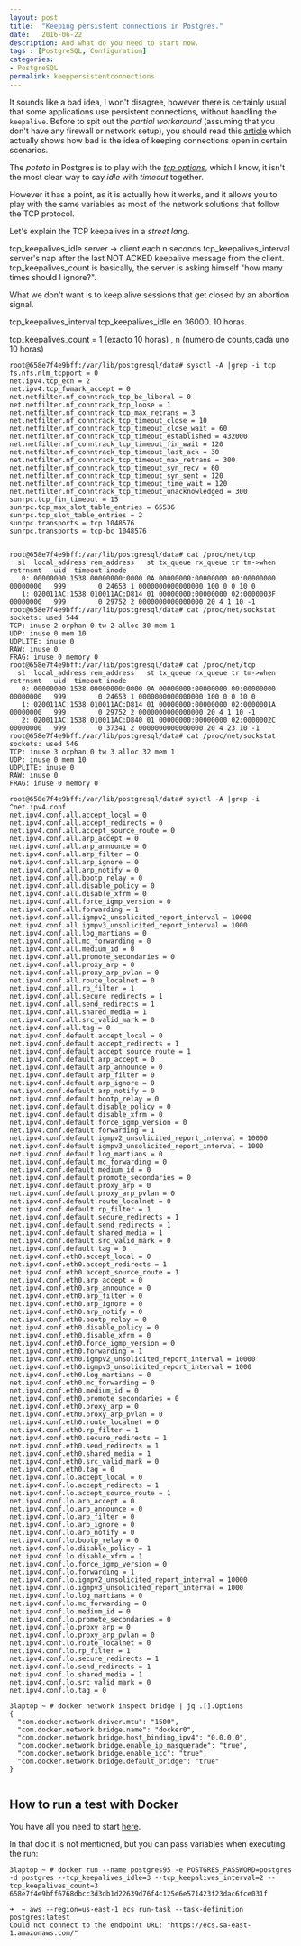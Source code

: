 ```yaml
---
layout: post
title:  "Keeping persistent connections in Postgres."
date:   2016-06-22
description: And what do you need to start now.
tags : [PostgreSQL, Configuration]
categories:
- PostgreSQL
permalink: keeppersistentconnections
---
```



It sounds like a bad idea, I won't disagree,  however there is certainly usual that
some applications use persistent connections, without handling the `keepalive`.
Before to spit out the _partial workaround_ (assuming that you don't have any firewall
or network setup), you should read this [article](http://hans.io/blog/2014/02/19/postgresql_connection/) which actually shows how bad is
the idea of keeping connections open in certain scenarios.

The *potato* in Postgres is to play with the [_tcp options_](https://www.postgresql.org/docs/9.5/static/runtime-config-connection.html#GUC-TCP-KEEPALIVES-IDLE),
which I know, it isn't the most clear way to say _idle_ with _timeout_ together.

However it has a point, as it is actually how it works, and it allows you to play
with the same variables as most of the network solutions that follow the TCP protocol.

Let's explain the TCP keepalives in a _street lang_.

tcp_keepalives_idle server -> client each n seconds
tcp_keepalives_interval server's nap after the last NOT ACKED keepalive message from the client.
tcp_keepalives_count is basically, the server is asking himself "how many times should I ignore?".

What we don't want is to keep alive sessions that get closed by an abortion signal.


tcp_keepalives_interval
tcp_keepalives_idle en 36000. 10 horas.

tcp_keepalives_count = 1 (exacto 10 horas) , n (numero de counts,cada uno 10 horas)


```
root@658e7f4e9bff:/var/lib/postgresql/data# sysctl -A |grep -i tcp                 
fs.nfs.nlm_tcpport = 0
net.ipv4.tcp_ecn = 2
net.ipv4.tcp_fwmark_accept = 0
net.netfilter.nf_conntrack_tcp_be_liberal = 0
net.netfilter.nf_conntrack_tcp_loose = 1
net.netfilter.nf_conntrack_tcp_max_retrans = 3
net.netfilter.nf_conntrack_tcp_timeout_close = 10
net.netfilter.nf_conntrack_tcp_timeout_close_wait = 60
net.netfilter.nf_conntrack_tcp_timeout_established = 432000
net.netfilter.nf_conntrack_tcp_timeout_fin_wait = 120
net.netfilter.nf_conntrack_tcp_timeout_last_ack = 30
net.netfilter.nf_conntrack_tcp_timeout_max_retrans = 300
net.netfilter.nf_conntrack_tcp_timeout_syn_recv = 60
net.netfilter.nf_conntrack_tcp_timeout_syn_sent = 120
net.netfilter.nf_conntrack_tcp_timeout_time_wait = 120
net.netfilter.nf_conntrack_tcp_timeout_unacknowledged = 300
sunrpc.tcp_fin_timeout = 15
sunrpc.tcp_max_slot_table_entries = 65536
sunrpc.tcp_slot_table_entries = 2
sunrpc.transports = tcp 1048576
sunrpc.transports = tcp-bc 1048576


root@658e7f4e9bff:/var/lib/postgresql/data# cat /proc/net/tcp
  sl  local_address rem_address   st tx_queue rx_queue tr tm->when retrnsmt   uid  timeout inode                                                     
   0: 00000000:1538 00000000:0000 0A 00000000:00000000 00:00000000 00000000   999        0 24653 1 0000000000000000 100 0 0 10 0                     
   1: 020011AC:1538 010011AC:D814 01 00000000:00000000 02:0000003F 00000000   999        0 29752 2 0000000000000000 20 4 1 10 -1                     
root@658e7f4e9bff:/var/lib/postgresql/data# cat /proc/net/sockstat
sockets: used 544
TCP: inuse 2 orphan 0 tw 2 alloc 30 mem 1
UDP: inuse 0 mem 10
UDPLITE: inuse 0
RAW: inuse 0
FRAG: inuse 0 memory 0
root@658e7f4e9bff:/var/lib/postgresql/data# cat /proc/net/tcp     
  sl  local_address rem_address   st tx_queue rx_queue tr tm->when retrnsmt   uid  timeout inode                                                     
   0: 00000000:1538 00000000:0000 0A 00000000:00000000 00:00000000 00000000   999        0 24653 1 0000000000000000 100 0 0 10 0                     
   1: 020011AC:1538 010011AC:D814 01 00000000:00000000 02:0000001A 00000000   999        0 29752 2 0000000000000000 20 4 1 10 -1                     
   2: 020011AC:1538 010011AC:D840 01 00000000:00000000 02:0000002C 00000000   999        0 37341 2 0000000000000000 20 4 23 10 -1                    
root@658e7f4e9bff:/var/lib/postgresql/data# cat /proc/net/sockstat
sockets: used 546
TCP: inuse 3 orphan 0 tw 3 alloc 32 mem 1
UDP: inuse 0 mem 10
UDPLITE: inuse 0
RAW: inuse 0
FRAG: inuse 0 memory 0

root@658e7f4e9bff:/var/lib/postgresql/data# sysctl -A |grep -i ^net.ipv4.conf                
net.ipv4.conf.all.accept_local = 0
net.ipv4.conf.all.accept_redirects = 0
net.ipv4.conf.all.accept_source_route = 0
net.ipv4.conf.all.arp_accept = 0
net.ipv4.conf.all.arp_announce = 0
net.ipv4.conf.all.arp_filter = 0
net.ipv4.conf.all.arp_ignore = 0
net.ipv4.conf.all.arp_notify = 0
net.ipv4.conf.all.bootp_relay = 0
net.ipv4.conf.all.disable_policy = 0
net.ipv4.conf.all.disable_xfrm = 0
net.ipv4.conf.all.force_igmp_version = 0
net.ipv4.conf.all.forwarding = 1
net.ipv4.conf.all.igmpv2_unsolicited_report_interval = 10000
net.ipv4.conf.all.igmpv3_unsolicited_report_interval = 1000
net.ipv4.conf.all.log_martians = 0
net.ipv4.conf.all.mc_forwarding = 0
net.ipv4.conf.all.medium_id = 0
net.ipv4.conf.all.promote_secondaries = 0
net.ipv4.conf.all.proxy_arp = 0
net.ipv4.conf.all.proxy_arp_pvlan = 0
net.ipv4.conf.all.route_localnet = 0
net.ipv4.conf.all.rp_filter = 1
net.ipv4.conf.all.secure_redirects = 1
net.ipv4.conf.all.send_redirects = 1
net.ipv4.conf.all.shared_media = 1
net.ipv4.conf.all.src_valid_mark = 0
net.ipv4.conf.all.tag = 0
net.ipv4.conf.default.accept_local = 0
net.ipv4.conf.default.accept_redirects = 1
net.ipv4.conf.default.accept_source_route = 1
net.ipv4.conf.default.arp_accept = 0
net.ipv4.conf.default.arp_announce = 0
net.ipv4.conf.default.arp_filter = 0
net.ipv4.conf.default.arp_ignore = 0
net.ipv4.conf.default.arp_notify = 0
net.ipv4.conf.default.bootp_relay = 0
net.ipv4.conf.default.disable_policy = 0
net.ipv4.conf.default.disable_xfrm = 0
net.ipv4.conf.default.force_igmp_version = 0
net.ipv4.conf.default.forwarding = 1
net.ipv4.conf.default.igmpv2_unsolicited_report_interval = 10000
net.ipv4.conf.default.igmpv3_unsolicited_report_interval = 1000
net.ipv4.conf.default.log_martians = 0
net.ipv4.conf.default.mc_forwarding = 0
net.ipv4.conf.default.medium_id = 0
net.ipv4.conf.default.promote_secondaries = 0
net.ipv4.conf.default.proxy_arp = 0
net.ipv4.conf.default.proxy_arp_pvlan = 0
net.ipv4.conf.default.route_localnet = 0
net.ipv4.conf.default.rp_filter = 1
net.ipv4.conf.default.secure_redirects = 1
net.ipv4.conf.default.send_redirects = 1
net.ipv4.conf.default.shared_media = 1
net.ipv4.conf.default.src_valid_mark = 0
net.ipv4.conf.default.tag = 0
net.ipv4.conf.eth0.accept_local = 0
net.ipv4.conf.eth0.accept_redirects = 1
net.ipv4.conf.eth0.accept_source_route = 1
net.ipv4.conf.eth0.arp_accept = 0
net.ipv4.conf.eth0.arp_announce = 0
net.ipv4.conf.eth0.arp_filter = 0
net.ipv4.conf.eth0.arp_ignore = 0
net.ipv4.conf.eth0.arp_notify = 0
net.ipv4.conf.eth0.bootp_relay = 0
net.ipv4.conf.eth0.disable_policy = 0
net.ipv4.conf.eth0.disable_xfrm = 0
net.ipv4.conf.eth0.force_igmp_version = 0
net.ipv4.conf.eth0.forwarding = 1
net.ipv4.conf.eth0.igmpv2_unsolicited_report_interval = 10000
net.ipv4.conf.eth0.igmpv3_unsolicited_report_interval = 1000
net.ipv4.conf.eth0.log_martians = 0
net.ipv4.conf.eth0.mc_forwarding = 0
net.ipv4.conf.eth0.medium_id = 0
net.ipv4.conf.eth0.promote_secondaries = 0
net.ipv4.conf.eth0.proxy_arp = 0
net.ipv4.conf.eth0.proxy_arp_pvlan = 0
net.ipv4.conf.eth0.route_localnet = 0
net.ipv4.conf.eth0.rp_filter = 1
net.ipv4.conf.eth0.secure_redirects = 1
net.ipv4.conf.eth0.send_redirects = 1
net.ipv4.conf.eth0.shared_media = 1
net.ipv4.conf.eth0.src_valid_mark = 0
net.ipv4.conf.eth0.tag = 0
net.ipv4.conf.lo.accept_local = 0
net.ipv4.conf.lo.accept_redirects = 1
net.ipv4.conf.lo.accept_source_route = 1
net.ipv4.conf.lo.arp_accept = 0
net.ipv4.conf.lo.arp_announce = 0
net.ipv4.conf.lo.arp_filter = 0
net.ipv4.conf.lo.arp_ignore = 0
net.ipv4.conf.lo.arp_notify = 0
net.ipv4.conf.lo.bootp_relay = 0
net.ipv4.conf.lo.disable_policy = 1
net.ipv4.conf.lo.disable_xfrm = 1
net.ipv4.conf.lo.force_igmp_version = 0
net.ipv4.conf.lo.forwarding = 1
net.ipv4.conf.lo.igmpv2_unsolicited_report_interval = 10000
net.ipv4.conf.lo.igmpv3_unsolicited_report_interval = 1000
net.ipv4.conf.lo.log_martians = 0
net.ipv4.conf.lo.mc_forwarding = 0
net.ipv4.conf.lo.medium_id = 0
net.ipv4.conf.lo.promote_secondaries = 0
net.ipv4.conf.lo.proxy_arp = 0
net.ipv4.conf.lo.proxy_arp_pvlan = 0
net.ipv4.conf.lo.route_localnet = 0
net.ipv4.conf.lo.rp_filter = 1
net.ipv4.conf.lo.secure_redirects = 1
net.ipv4.conf.lo.send_redirects = 1
net.ipv4.conf.lo.shared_media = 1
net.ipv4.conf.lo.src_valid_mark = 0
net.ipv4.conf.lo.tag = 0

3laptop ~ # docker network inspect bridge | jq .[].Options
{
  "com.docker.network.driver.mtu": "1500",
  "com.docker.network.bridge.name": "docker0",
  "com.docker.network.bridge.host_binding_ipv4": "0.0.0.0",
  "com.docker.network.bridge.enable_ip_masquerade": "true",
  "com.docker.network.bridge.enable_icc": "true",
  "com.docker.network.bridge.default_bridge": "true"
}


```


## How to run a test with Docker

You have all you need to start [here](https://github.com/docker-library/docs/tree/master/postgres).

In that doc it is not mentioned, but you can pass variables when executing the run:

```
3laptop ~ # docker run --name postgres95 -e POSTGRES_PASSWORD=postgres -d postgres --tcp_keepalives_idle=3 --tcp_keepalives_interval=2 --tcp_keepalives_count=3
658e7f4e9bff6768dbcc3d3db1d22639d76f4c125e6e571423f23dac6fce031f
```
```
➜  ~ aws --region=us-east-1 ecs run-task --task-definition postgres:latest
Could not connect to the endpoint URL: "https://ecs.sa-east-1.amazonaws.com/"
```
